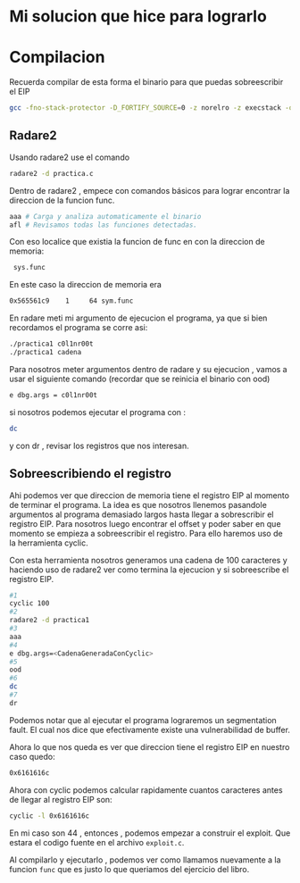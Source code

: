 # Mi solucion que hice para lograrlo

# Compilacion

Recuerda compilar de esta forma el binario para que puedas sobreescribir el EIP

```bash
gcc -fno-stack-protector -D_FORTIFY_SOURCE=0 -z norelro -z execstack -o practica <file>.c
```

## Radare2 
Usando radare2 use el comando

```bash
radare2 -d practica.c
```
Dentro de radare2 , empece con comandos básicos para lograr encontrar la direccion de la funcion func.

```bash
aaa # Carga y analiza automaticamente el binario
afl # Revisamos todas las funciones detectadas.
```

Con eso localice que existia la funcion de func en con la direccion de memoria:

```bash
 sys.func
```
En este caso la direccion de memoria era 

```markdown
0x565561c9    1     64 sym.func
```

En radare meti mi argumento de ejecucion el programa, ya que si bien recordamos el programa se corre asi:
```bash
./practica1 c0l1nr00t
./practica1 cadena
```

Para nosotros meter argumentos dentro de radare y su ejecucion , vamos a usar el siguiente comando
(recordar que se reinicia el binario con ood)
```bash
e dbg.args = c0l1nr00t
```

si nosotros podemos ejecutar el programa con :

```bash
dc
```
y con dr , revisar los registros que nos interesan.

## Sobreescribiendo el registro

Ahi podemos ver que direccion de memoria tiene el registro EIP al momento de terminar el programa.
La idea es que nosotros llenemos pasandole argumentos al programa demasiado largos hasta llegar a sobrescribir
el registro EIP. Para nosotros luego encontrar el offset y poder saber en que momento se empieza a sobreescribir
el registro. Para ello haremos uso de la herramienta cyclic.

Con esta herramienta nosotros generamos una cadena de 100 caracteres y haciendo uso de radare2 ver como termina
la ejecucion y si sobreescribe el registro EIP.

```bash
#1 
cyclic 100
#2
radare2 -d practica1
#3
aaa
#4
e dbg.args=<CadenaGeneradaConCyclic>
#5
ood
#6
dc
#7
dr
```

Podemos notar que al ejecutar el programa lograremos un segmentation fault.
El cual nos dice que efectivamente existe una vulnerabilidad de buffer.

Ahora lo que nos queda es ver que direccion tiene el registro EIP en nuestro caso quedo:

```markdown
0x6161616c
```
Ahora con cyclic podemos calcular rapidamente cuantos caracteres antes de llegar al registro EIP son:

```bash
cyclic -l 0x6161616c
```
En mi caso son 44 , entonces , podemos empezar a construir el exploit. Que estara el codigo fuente en el archivo `exploit.c`.



Al compilarlo y ejecutarlo , podemos ver como llamamos nuevamente a la funcion `func` que es justo lo que queriamos del ejercicio del libro.
